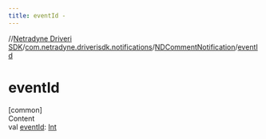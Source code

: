 ```yaml
---
title: eventId -
---
```

//[Netradyne Driveri SDK](../../index.md)/[com.netradyne.driverisdk.notifications](../index.md)/[NDCommentNotification](index.md)/[eventId](event-id.md)



# eventId  
[common]  
Content  
val [eventId](event-id.md): [Int](https://kotlinlang.org/api/latest/jvm/stdlib/kotlin/-int/index.html)  



